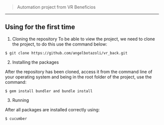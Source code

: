 
> Automation project from VR Beneficios

---

## Using for the first time

  1. Cloning the repository
 To be able to view the project, we need to clone the project, to do this use the command below: 
 
 ```
 $ git clone https://github.com/angelbotazoli/vr_back.git
 ```
 
 2. Installing the packages

After the repository has been cloned, access it from the command line of your operating system and being in the root folder of the project, use the command:

```
$ gem install bundler and bundle install
```

3. Running 

After all packages are installed correctly using:

```
$ cucumber
```